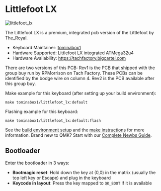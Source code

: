 # Littlefoot LX

![littlefoot_lx](https://i.imgur.com/0WhgT5yh.jpeg)

The Littlefoot LX is a premium, integrated pcb version of the Littlefoot by The_Royal. 

* Keyboard Maintainer: [tominabox1](https://github.com/tominabox1)
* Hardware Supported: Littlefoot LX integrated ATMega32u4
* Hardware Availability: https://tachfactory.bigcartel.com

There are two versions of this PCB:
    Rev1 is the PCB that shipped with the group buy run by RPMorrison on Tach Factory. These PCBs can be identified by the bodge wire on column 4.
    Rev2 is the PCB available after this group buy.

Make example for this keyboard (after setting up your build environment):

    make tominabox1/littlefoot_lx:default

Flashing example for this keyboard:

    make tominabox1/littlefoot_lx:default:flash

See the [build environment setup](https://docs.qmk.fm/#/getting_started_build_tools) and the [make instructions](https://docs.qmk.fm/#/getting_started_make_guide) for more information. Brand new to QMK? Start with our [Complete Newbs Guide](https://docs.qmk.fm/#/newbs).

## Bootloader

Enter the bootloader in 3 ways:

* **Bootmagic reset**: Hold down the key at (0,0) in the matrix (usually the top left key or Escape) and plug in the keyboard
* **Keycode in layout**: Press the key mapped to `QK_BOOT` if it is available

